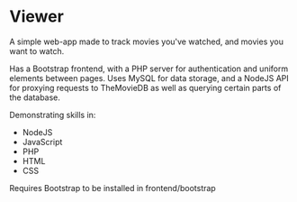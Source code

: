 # Viewer

A simple web-app made to track movies you've watched, and movies you want to watch. 

Has a Bootstrap frontend, with a PHP server for authentication and uniform elements between pages. Uses MySQL for data storage, and a NodeJS API for proxying requests to TheMovieDB as well as querying certain parts of the database.

Demonstrating skills in:
* NodeJS
* JavaScript
* PHP
* HTML
* CSS 

Requires Bootstrap to be installed in frontend/bootstrap
